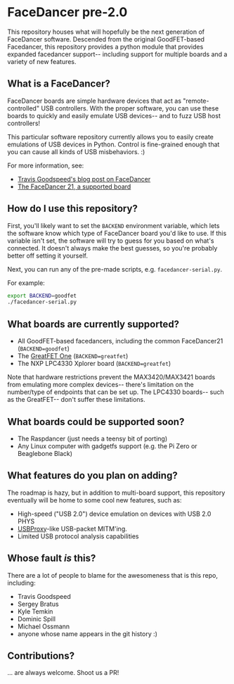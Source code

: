 # FaceDancer pre-2.0

This repository houses what will hopefully be the next generation of FaceDancer
software. Descended from the original GoodFET-based Facedancer, this repository
provides a python module that provides expanded facedancer support-- including
support for multiple boards and a variety of new features.

## What is a FaceDancer?

FaceDancer boards are simple hardware devices that act as "remote-controlled" USB
controllers. With the proper software, you can use these boards to quickly and
easily emulate USB devices-- and to fuzz USB host controllers!

This particular software repository currently allows you to easily create emulations
of USB devices in Python. Control is fine-grained enough that you can cause all
kinds of USB misbehaviors. :)

For more information, see:

 * [Travis Goodspeed's blog post on FaceDancer](http://travisgoodspeed.blogspot.com/2012/07/emulating-usb-devices-with-python.html)
 * [The FaceDancer 21, a supported board](http://goodfet.sourceforge.net/hardware/facedancer21/)

## How do I use this repository?

First, you'll likely want to set the ```BACKEND``` environment variable, which lets
the software know which type of FaceDancer board you'd like to use. If this variable
isn't set, the software will try to guess for you based on what's connected. It doesn't
always make the best guesses, so you're probably better off setting it yourself.

Next, you can run any of the pre-made scripts, e.g. ```facedancer-serial.py```.

For example:

```sh
export BACKEND=goodfet
./facedancer-serial.py
```

## What boards are currently supported?

 * All GoodFET-based facedancers, including the common FaceDancer21 (```BACKEND=goodfet```)
 * The [GreatFET One](http://greatscottgadgets.com/greatfet/) (```BACKEND=greatfet```)
 * The NXP LPC4330 Xplorer board (```BACKEND=greatfet```)

Note that hardware restrictions prevent the MAX3420/MAX3421 boards from emulating
more complex devices-- there's limitation on the number/type of endpoints that can be
set up. The LPC4330 boards-- such as the GreatFET-- don't suffer these limitations.

## What boards could be supported soon?
 * The Raspdancer (just needs a teensy bit of porting)
 * Any Linux computer with gadgetfs support (e.g. the Pi Zero or Beaglebone Black)

## What features do you plan on adding?

The roadmap is hazy, but in addition to multi-board support, this repository
eventually will be home to some cool new features, such as:

 * High-speed ("USB 2.0") device emulation on devices with USB 2.0 PHYS
 * [USBProxy](https://github.com/dominicgs/USBProxy)-like USB-packet MITM'ing.
 * Limited USB protocol analysis capabilities

## Whose fault _is_ this?

There are a lot of people to blame for the awesomeness that is this repo,
including:

 * Travis Goodspeed
 * Sergey Bratus
 * Kyle Temkin
 * Dominic Spill
 * Michael Ossmann
 * anyone whose name appears in the git history :)

## Contributions?

... are always welcome. Shoot us a PR!
